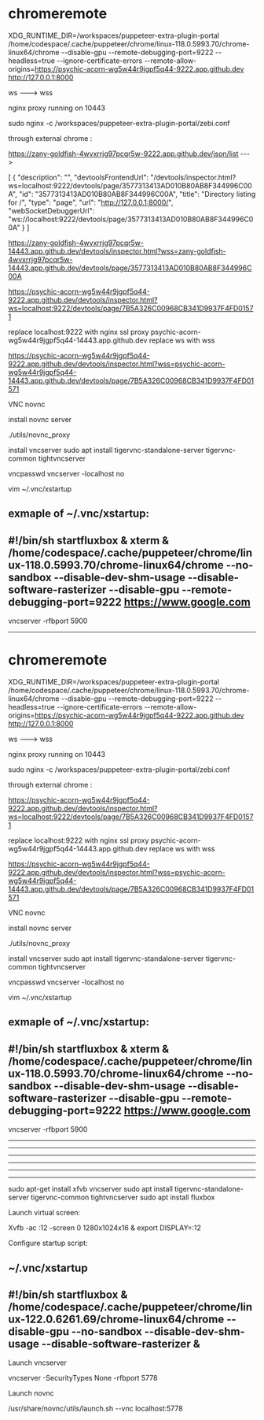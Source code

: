 # chromeremote


XDG_RUNTIME_DIR=/workspaces/puppeteer-extra-plugin-portal /home/codespace/.cache/puppeteer/chrome/linux-118.0.5993.70/chrome-linux64/chrome  --disable-gpu --remote-debugging-port=9222 --headless=true --ignore-certificate-errors --remote-allow-origins=https://psychic-acorn-wg5w44r9jgpf5q44-9222.app.github.dev http://127.0.0.1:8000 

ws ---> wss 

nginx proxy running on 10443

sudo nginx  -c /workspaces/puppeteer-extra-plugin-portal/zebi.conf

through external chrome :

https://zany-goldfish-4wvxrrjg97pcqr5w-9222.app.github.dev/json/list  ---> 

[ {
   "description": "",
   "devtoolsFrontendUrl": "/devtools/inspector.html?ws=localhost:9222/devtools/page/3577313413AD010B80AB8F344996C00A",
   "id": "3577313413AD010B80AB8F344996C00A",
   "title": "Directory listing for /",
   "type": "page",
   "url": "http://127.0.0.1:8000/",
   "webSocketDebuggerUrl": "ws://localhost:9222/devtools/page/3577313413AD010B80AB8F344996C00A"
} ]


https://zany-goldfish-4wvxrrjg97pcqr5w-14443.app.github.dev/devtools/inspector.html?wss=zany-goldfish-4wvxrrjg97pcqr5w-14443.app.github.dev/devtools/page/3577313413AD010B80AB8F344996C00A


https://psychic-acorn-wg5w44r9jgpf5q44-9222.app.github.dev/devtools/inspector.html?ws=localhost:9222/devtools/page/7B5A326C00968CB341D9937F4FD01571

replace localhost:9222 with nginx ssl proxy psychic-acorn-wg5w44r9jgpf5q44-14443.app.github.dev
replace ws with wss

https://psychic-acorn-wg5w44r9jgpf5q44-9222.app.github.dev/devtools/inspector.html?wss=psychic-acorn-wg5w44r9jgpf5q44-14443.app.github.dev/devtools/page/7B5A326C00968CB341D9937F4FD01571


VNC novnc

install novnc server 

./utils/novnc_proxy 

install vncserver sudo apt install tigervnc-standalone-server tigervnc-common tightvncserver 

vncpasswd
vncserver -localhost no

vim  ~/.vnc/xstartup

exmaple of ~/.vnc/xstartup:
------------
#!/bin/sh
startfluxbox & xterm & /home/codespace/.cache/puppeteer/chrome/linux-118.0.5993.70/chrome-linux64/chrome --no-sandbox --disable-dev-shm-usage --disable-software-rasterizer --disable-gpu --remote-debugging-port=9222 https://www.google.com
---------------
vncserver -rfbport 5900



************************************************************


# chromeremote


XDG_RUNTIME_DIR=/workspaces/puppeteer-extra-plugin-portal /home/codespace/.cache/puppeteer/chrome/linux-118.0.5993.70/chrome-linux64/chrome  --disable-gpu --remote-debugging-port=9222 --headless=true --ignore-certificate-errors --remote-allow-origins=https://psychic-acorn-wg5w44r9jgpf5q44-9222.app.github.dev http://127.0.0.1:8000 

ws ---> wss 

nginx proxy running on 10443

sudo nginx  -c /workspaces/puppeteer-extra-plugin-portal/zebi.conf

through external chrome :


https://psychic-acorn-wg5w44r9jgpf5q44-9222.app.github.dev/devtools/inspector.html?ws=localhost:9222/devtools/page/7B5A326C00968CB341D9937F4FD01571

replace localhost:9222 with nginx ssl proxy psychic-acorn-wg5w44r9jgpf5q44-14443.app.github.dev
replace ws with wss

https://psychic-acorn-wg5w44r9jgpf5q44-9222.app.github.dev/devtools/inspector.html?wss=psychic-acorn-wg5w44r9jgpf5q44-14443.app.github.dev/devtools/page/7B5A326C00968CB341D9937F4FD01571


VNC novnc

install novnc server 

./utils/novnc_proxy 

install vncserver sudo apt install tigervnc-standalone-server tigervnc-common tightvncserver 

vncpasswd
vncserver -localhost no

vim  ~/.vnc/xstartup

exmaple of ~/.vnc/xstartup:
------------
#!/bin/sh
startfluxbox & xterm & /home/codespace/.cache/puppeteer/chrome/linux-118.0.5993.70/chrome-linux64/chrome --no-sandbox --disable-dev-shm-usage --disable-software-rasterizer --disable-gpu --remote-debugging-port=9222 https://www.google.com
---------------
vncserver -rfbport 5900

--------------------------------------------------
--------------------------------------------------
--------------------------------------------------
--------------------------------------------------
--------------------------------------------------
--------------------------------------------------
sudo apt-get install xfvb vncserver sudo apt install tigervnc-standalone-server tigervnc-common tightvncserver
sudo apt install fluxbox

Launch virtual screen:

Xvfb -ac :12 -screen 0 1280x1024x16 &
export DISPLAY=:12

Configure startup script: 

~/.vnc/xstartup
--------------------------
#!/bin/sh 
startfluxbox &
/home/codespace/.cache/puppeteer/chrome/linux-122.0.6261.69/chrome-linux64/chrome --disable-gpu  --no-sandbox  --disable-dev-shm-usage --disable-software-rasterizer &
-------------------------
Launch vncserver

vncserver -SecurityTypes None -rfbport 5778

Launch novnc 

/usr/share/novnc/utils/launch.sh --vnc localhost:5778










